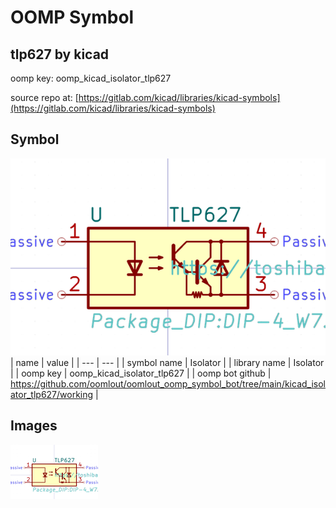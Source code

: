 # OOMP Symbol  
## tlp627  by kicad  
  
oomp key: oomp_kicad_isolator_tlp627  
  
source repo at: [https://gitlab.com/kicad/libraries/kicad-symbols](https://gitlab.com/kicad/libraries/kicad-symbols)  
## Symbol  
  
[![working.png](working_600.png)](working.png)  
| name | value | 
| --- | --- | 
| symbol name | Isolator | 
| library name | Isolator | 
| oomp key | oomp_kicad_isolator_tlp627 | 
| oomp bot github | https://github.com/oomlout/oomlout_oomp_symbol_bot/tree/main/kicad_isolator_tlp627/working | 
## Images  
  
[![working.png](working_140.png)](working.png)  
